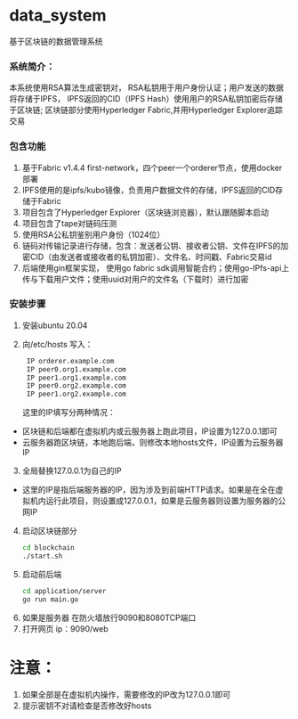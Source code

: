 # data_system
基于区块链的数据管理系统
### 系统简介：
本系统使用RSA算法生成密钥对， RSA私钥用于用户身份认证；用户发送的数据将存储于IPFS， IPFS返回的CID（IPFS Hash）使用用户的RSA私钥加密后存储于区块链; 区块链部分使用Hyperledger Fabric,并用Hyperledger Explorer追踪交易

### 包含功能
1. 基于Fabric v1.4.4 first-network，四个peer一个orderer节点，使用docker部署
2. IPFS使用的是ipfs/kubo镜像，负责用户数据文件的存储，IPFS返回的CID存储于Fabric
3. 项目包含了Hyperledger Explorer（区块链浏览器），默认跟随脚本启动
4. 项目包含了tape对链码压测
5. 使用RSA公私钥鉴别用户身份（1024位）
6. 链码对传输记录进行存储，包含：发送者公钥、接收者公钥、文件在IPFS的加密CID（由发送者或接收者的私钥加密）、文件名、时间戳、Fabric交易id
7. 后端使用gin框架实现，
   使用go fabric sdk调用智能合约；使用go-IPfs-api上传与下载用户文件；使用uuid对用户的文件名（下载时）进行加密

### 安装步骤
1. 安装ubuntu 20.04
   
2. 向/etc/hosts 写入：  
   ````bash
    IP orderer.example.com
    IP peer0.org1.example.com
    IP peer1.org1.example.com
    IP peer0.org2.example.com
    IP peer1.org2.example.com
   ````
   这里的IP填写分两种情况：
- 区块链和后端都在虚拟机内或云服务器上跑此项目，IP设置为127.0.0.1即可
- 云服务器跑区块链，本地跑后端，则修改本地hosts文件，IP设置为云服务器IP

3. 全局替换127.0.0.1为自己的IP
- 这里的IP是指后端服务器的IP，因为涉及到前端HTTP请求。如果是在全在虚拟机内运行此项目，则设置成127.0.0.1，如果是云服务器则设置为服务器的公网IP

4. 启动区块链部分
   ````bash
   cd blockchain
   ./start.sh
   ````
5. 启动前后端
   ````bash
   cd application/server
   go run main.go
   ````
6. 如果是服务器
   在防火墙放行9090和8080TCP端口
7. 打开网页
   ip：9090/web

# 注意：
1. 如果全部是在虚拟机内操作，需要修改的IP改为127.0.0.1即可
2. 提示密钥不对请检查是否修改好hosts